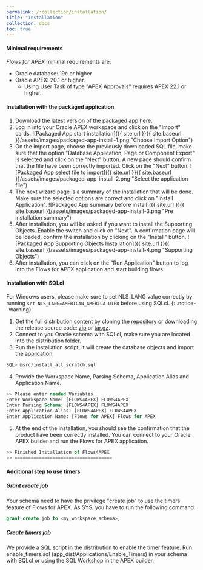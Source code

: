 ```yaml
---
permalink: /:collection/installation/
title: "Installation"
collection: docs
toc: true
---
```

#### Minimal requirements
*Flows for APEX* minimal requirements are:
- Oracle database: 19c or higher
- Oracle APEX: 20.1 or higher.  
  - Using User Task of type "APEX Approvals" requires APEX 22.1 or higher.

#### Installation with the packaged application
1. Download the latest version of the packaged app [here](https://github.com/flowsforapex/apex-flowsforapex/releases/download/v22.2/FlowsforAPEX_v22.2.zip).
2. Log in into your Oracle APEX workspace and click on the "Import" cards.
![Packaged App start installation]({{ site.url }}{{ site.baseurl }}/assets/images/packaged-app-install-1.png "Choose Import Option")
3. On the import page, choose the previously downloaded SQL file, make sure that the option "Database Application, Page or Component Export" is selected and click on the "Next" button. A new page should confirm that the file have been correctly imported. Click on the "Next" button.
![Packaged App select file to import]({{ site.url }}{{ site.baseurl }}/assets/images/packaged-app-install-2.png "Select the application file")
4. The next wizard page is a summary of the installation that will be done. Make sure the selected options are correct and click on "Install Application".
![Packaged App summary before install]({{ site.url }}{{ site.baseurl }}/assets/images/packaged-app-install-3.png "Pre installation summary")
5. After installation, you will be asked if you want to install the Supporting Objects. Enable the switch and click on "Next". A confirmation page will be loaded, confirm the installation by clicking on the "Install" button.
![Packaged App Supporting Objects Installation]({{ site.url }}{{ site.baseurl }}/assets/images/packaged-app-install-4.png "Supporting Objects")
6. After installation, you can click on the "Run Application" button to log into the Flows for APEX application and start building flows.

#### Installation with SQLcl
For Windows users, please make sure to set NLS_LANG value correctly by running `set NLS_LANG=AMERICAN_AMERICA.UTF8` before using SQLcl.
{: .notice--warning}
1. Get the full distribution content by cloning the [repository](https://github.com/flowsforapex/apex-flowsforapex) or downloading the release source code: [zip](https://github.com/flowsforapex/apex-flowsforapex/archive/refs/tags/v22.1.zip) or [tar.gz](https://github.com/flowsforapex/apex-flowsforapex/archive/refs/tags/v22.1.tar.gz).
2. Connect to you Oracle schema with SQLcl, make sure you are located into the distribution folder.
3. Run the installation script, it will create the database objects and import the application.
```sql
SQL> @src/install_all_scratch.sql
```
4. Provide the Workspace Name, Parsing Schema, Application Alias and Application Name.
```sql
>> Please enter needed Variables
Enter Workspace Name: [FLOWS4APEX] FLOWS4APEX
Enter Parsing Schema: [FLOWS4APEX] FLOWS4APEX
Enter Application Alias: [FLOWS4APEX] FLOWS4APEX
Enter Application Name: [Flows for APEX] Flows for APEX
```
5. At the end of the installation, you should see the confirmation that the product have been correctly installed. You can connect to your Oracle APEX builder and run the Flows for APEX application.
```sql
>> Finished Installation of Flows4APEX
>> ====================================
```

#### Additional step to use timers
##### Grant create job
Your schema need to have the privilege "create job" to use the timers feature of Flows for APEX. As SYS, you have to run the following command:
```sql
grant create job to <my_workspace_schema>;
```
##### Create timers job
We provide a SQL script in the distribution to enable the timer feature. Run enable_timers.sql (app_dist/Applications/Enable_Timers) in your schema with SQLcl or using the SQL Workshop in the APEX builder.
